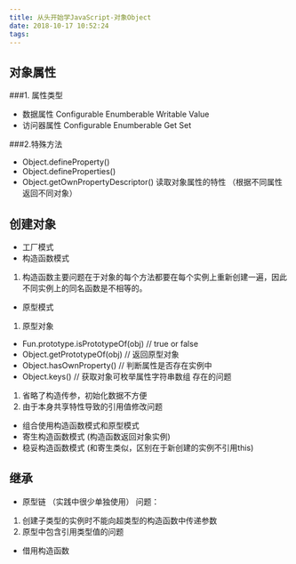 ```yaml
---
title: 从头开始学JavaScript-对象Object
date: 2018-10-17 10:52:24
tags:
---
```


## 对象属性
###1. 属性类型
- 数据属性 Configurable Enumberable Writable Value
- 访问器属性 Configurable Enumberable  Get Set

###2.特殊方法
- Object.defineProperty()
- Object.defineProperties()
- Object.getOwnPropertyDescriptor() 读取对象属性的特性 （根据不同属性返回不同对象）

## 创建对象
- 工厂模式
- 构造函数模式
1. 构造函数主要问题在于对象的每个方法都要在每个实例上重新创建一遍，因此不同实例上的同名函数是不相等的。
- 原型模式
1. 原型对象
- Fun.prototype.isPrototypeOf(obj)   // true or false
- Object.getPrototypeOf(obj) // 返回原型对象
- Object.hasOwnProperty()  // 判断属性是否存在实例中
- Object.keys()  // 获取对象可枚举属性字符串数组
存在的问题
1. 省略了构造传参，初始化数据不方便
2. 由于本身共享特性导致的引用值修改问题
- 组合使用构造函数模式和原型模式
- 寄生构造函数模式 (构造函数返回对象实例)
- 稳妥构造函数模式 (和寄生类似，区别在于新创建的实例不引用this)

## 继承

- 原型链 （实践中很少单独使用）
问题：
1. 创建子类型的实例时不能向超类型的构造函数中传递参数
2. 原型中包含引用类型值的问题
- 借用构造函数